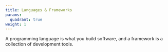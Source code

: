 ```yaml
---
title: Languages & Frameworks
params:
  quadrant: true
weight: 1
---
```


A programming language is what you build software, and a framework is a collection of development tools.
